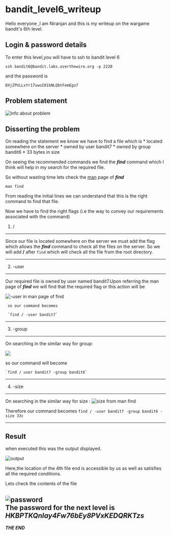 # bandit_level6_writeup



Hello everyone ,I am Niranjan and this is my writeup on the wargame bandit's 6th level.
## Login & password details

To enter this level,you will have to ssh to bandit level 6 

`ssh bandit6@bandit.labs.overthewire.org -p 2220`

and the password is 

`DXjZPULLxYr17uwoI01bNLQbtFemEgo7`


## Problem statement

![Info about problem](https://user-images.githubusercontent.com/87712842/127764432-608af0a9-3bcc-42b0-a271-92ee33e1c1cd.png)

## Disserting the problem

On reading the statement  we know we have to find a file which  is 
     * located somewhere on the server
     * owned by user bandit7
     * owned by group bandit6
     * 33 bytes in size
     
On seeing the recommended commands we find the ***find*** command which I think will help in my search for the required file.

 So without wasting time lets check the [man](https://en.wikipedia.org/wiki/Man_page) page of ***find*** 
 
`man find`

From reading the initial lines we can understand that this is the right command to find that file.

Now we have to find the right flags (i.e the way to convey our requirements associated with the command) 


  1. /
-----
  Since our file is located somewhere on the server we must add the flag which allows the ***find*** command to check all the files on the server. So we will add  **/** after ` find ` which will  check all the file from the root directory.
 
-----

  2. -user
  -----
  Our required  file is owned by user named bandit7.Upon referring the man page of ***find*** we will find that the required flag or this action will be 
  
  
   ![-user in man page of find](https://user-images.githubusercontent.com/87712842/127764238-c3f63338-ffc1-4b8f-880d-c2f7e9e3033a.png)
   
     so our command becomes 

     `find / -user bandit7`
-----


  3. -group


-----
  On searching in the similar way for group:
  
  
   ![](https://user-images.githubusercontent.com/87712842/127764246-5ad9aea4-5336-4caa-896a-85228c2dbf42.png)
 
   
   
   
   so our command will become
 
    `find / user bandit7 -group bandit6`   

-----


4. -size

-----
   On searching in the similar way for size :
   ![size from man find](https://user-images.githubusercontent.com/87712842/127764252-b383dc65-9372-42bf-9b9b-378bd2bf5140.png)
  
   Therefore our command becomes 
   `find / -user bandit7 -group bandit6 -size 33c`
  
-----


## Result

when executed this was the output displayed.

![output](https://user-images.githubusercontent.com/87712842/127764253-ea1eef95-47ee-4c11-b51d-778849c3c8cb.png)

Here,the  location of the 4th file end  is accessible by us as well as satisfies all the required conditions.

Lets check the contents of the file

![password](https://user-images.githubusercontent.com/87712842/127764254-12034ff5-032f-4665-96a2-22eca7264e7d.png)  
The password for the next level is ***HKBPTKQnIay4Fw76bEy8PVxKEDQRKTzs*** 
-----
***THE END***
